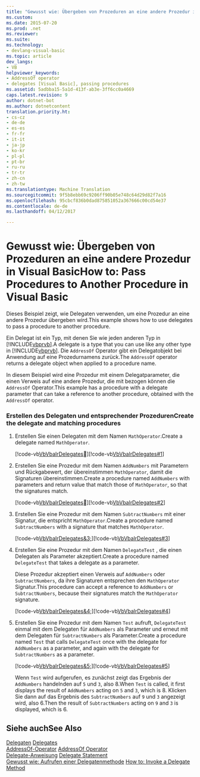 ```yaml
---
title: "Gewusst wie: Übergeben von Prozeduren an eine andere Prozedur in Visual Basic | Microsoft-Dokumentation"
ms.custom: 
ms.date: 2015-07-20
ms.prod: .net
ms.reviewer: 
ms.suite: 
ms.technology:
- devlang-visual-basic
ms.topic: article
dev_langs:
- VB
helpviewer_keywords:
- AddressOf operator
- delegates [Visual Basic], passing procedures
ms.assetid: 5adbba15-5a1d-413f-ab3e-3ff6cc0a4669
caps.latest.revision: 9
author: dotnet-bot
ms.author: dotnetcontent
translation.priority.ht:
- cs-cz
- de-de
- es-es
- fr-fr
- it-it
- ja-jp
- ko-kr
- pl-pl
- pt-br
- ru-ru
- tr-tr
- zh-cn
- zh-tw
ms.translationtype: Machine Translation
ms.sourcegitcommit: 9f5b8ebb69c9206ff90b05e748c64d29d82f7a16
ms.openlocfilehash: 95cbcf836b0dad875851052a367666c00cd54e37
ms.contentlocale: de-de
ms.lasthandoff: 04/12/2017

---
```

# <a name="how-to-pass-procedures-to-another-procedure-in-visual-basic"></a><span data-ttu-id="dac8b-102">Gewusst wie: Übergeben von Prozeduren an eine andere Prozedur in Visual Basic</span><span class="sxs-lookup"><span data-stu-id="dac8b-102">How to: Pass Procedures to Another Procedure in Visual Basic</span></span>
<span data-ttu-id="dac8b-103">Dieses Beispiel zeigt, wie Delegaten verwenden, um eine Prozedur an eine andere Prozedur übergeben wird.</span><span class="sxs-lookup"><span data-stu-id="dac8b-103">This example shows how to use delegates to pass a procedure to another procedure.</span></span>  
  
 <span data-ttu-id="dac8b-104">Ein Delegat ist ein Typ, mit denen Sie wie jeden anderen Typ in [!INCLUDE[vbprvb](../../../../csharp/programming-guide/concepts/linq/includes/vbprvb_md.md)].</span><span class="sxs-lookup"><span data-stu-id="dac8b-104">A delegate is a type that you can use like any other type in [!INCLUDE[vbprvb](../../../../csharp/programming-guide/concepts/linq/includes/vbprvb_md.md)].</span></span> <span data-ttu-id="dac8b-105">Die `AddressOf` Operator gibt ein Delegatobjekt bei Anwendung auf eine Prozedurnamens zurück.</span><span class="sxs-lookup"><span data-stu-id="dac8b-105">The `AddressOf` operator returns a delegate object when applied to a procedure name.</span></span>  
  
 <span data-ttu-id="dac8b-106">In diesem Beispiel wird eine Prozedur mit einem Delegatparameter, die einen Verweis auf eine andere Prozedur, die mit bezogen können die `AddressOf` Operator.</span><span class="sxs-lookup"><span data-stu-id="dac8b-106">This example has a procedure with a delegate parameter that can take a reference to another procedure, obtained with the `AddressOf` operator.</span></span>  
  
### <a name="create-the-delegate-and-matching-procedures"></a><span data-ttu-id="dac8b-107">Erstellen des Delegaten und entsprechender Prozeduren</span><span class="sxs-lookup"><span data-stu-id="dac8b-107">Create the delegate and matching procedures</span></span>  
  
1.  <span data-ttu-id="dac8b-108">Erstellen Sie einen Delegaten mit dem Namen `MathOperator`.</span><span class="sxs-lookup"><span data-stu-id="dac8b-108">Create a delegate named `MathOperator`.</span></span>  
  
     <span data-ttu-id="dac8b-109">[!code-vb[VbVbalrDelegates&#1;](../../../../visual-basic/language-reference/operators/codesnippet/VisualBasic/how-to-pass-procedures-to-another-procedure_1.vb)]</span><span class="sxs-lookup"><span data-stu-id="dac8b-109">[!code-vb[VbVbalrDelegates#1](../../../../visual-basic/language-reference/operators/codesnippet/VisualBasic/how-to-pass-procedures-to-another-procedure_1.vb)]</span></span>  
  
2.  <span data-ttu-id="dac8b-110">Erstellen Sie eine Prozedur mit dem Namen `AddNumbers` mit Parametern und Rückgabewert, der übereinstimmen `MathOperator`, damit die Signaturen übereinstimmen.</span><span class="sxs-lookup"><span data-stu-id="dac8b-110">Create a procedure named `AddNumbers` with parameters and return value that match those of `MathOperator`, so that the signatures match.</span></span>  
  
     <span data-ttu-id="dac8b-111">[!code-vb[VbVbalrDelegates&#2;](../../../../visual-basic/language-reference/operators/codesnippet/VisualBasic/how-to-pass-procedures-to-another-procedure_2.vb)]</span><span class="sxs-lookup"><span data-stu-id="dac8b-111">[!code-vb[VbVbalrDelegates#2](../../../../visual-basic/language-reference/operators/codesnippet/VisualBasic/how-to-pass-procedures-to-another-procedure_2.vb)]</span></span>  
  
3.  <span data-ttu-id="dac8b-112">Erstellen Sie eine Prozedur mit dem Namen `SubtractNumbers` mit einer Signatur, die entspricht `MathOperator`.</span><span class="sxs-lookup"><span data-stu-id="dac8b-112">Create a procedure named `SubtractNumbers` with a signature that matches `MathOperator`.</span></span>  
  
     <span data-ttu-id="dac8b-113">[!code-vb[VbVbalrDelegates&3;](../../../../visual-basic/language-reference/operators/codesnippet/VisualBasic/how-to-pass-procedures-to-another-procedure_3.vb)]</span><span class="sxs-lookup"><span data-stu-id="dac8b-113">[!code-vb[VbVbalrDelegates#3](../../../../visual-basic/language-reference/operators/codesnippet/VisualBasic/how-to-pass-procedures-to-another-procedure_3.vb)]</span></span>  
  
4.  <span data-ttu-id="dac8b-114">Erstellen Sie eine Prozedur mit dem Namen `DelegateTest` , die einen Delegaten als Parameter akzeptiert.</span><span class="sxs-lookup"><span data-stu-id="dac8b-114">Create a procedure named `DelegateTest` that takes a delegate as a parameter.</span></span>  
  
     <span data-ttu-id="dac8b-115">Diese Prozedur akzeptiert einen Verweis auf `AddNumbers` oder `SubtractNumbers`, da ihre Signaturen entsprechen den `MathOperator` Signatur.</span><span class="sxs-lookup"><span data-stu-id="dac8b-115">This procedure can accept a reference to `AddNumbers` or `SubtractNumbers`, because their signatures match the `MathOperator` signature.</span></span>  
  
     <span data-ttu-id="dac8b-116">[!code-vb[VbVbalrDelegates&4;](../../../../visual-basic/language-reference/operators/codesnippet/VisualBasic/how-to-pass-procedures-to-another-procedure_4.vb)]</span><span class="sxs-lookup"><span data-stu-id="dac8b-116">[!code-vb[VbVbalrDelegates#4](../../../../visual-basic/language-reference/operators/codesnippet/VisualBasic/how-to-pass-procedures-to-another-procedure_4.vb)]</span></span>  
  
5.  <span data-ttu-id="dac8b-117">Erstellen Sie eine Prozedur mit dem Namen `Test` aufruft, `DelegateTest` einmal mit dem Delegaten für `AddNumbers` als Parameter und erneut mit dem Delegaten für `SubtractNumbers` als Parameter.</span><span class="sxs-lookup"><span data-stu-id="dac8b-117">Create a procedure named `Test` that calls `DelegateTest` once with the delegate for `AddNumbers` as a parameter, and again with the delegate for `SubtractNumbers` as a parameter.</span></span>  
  
     <span data-ttu-id="dac8b-118">[!code-vb[VbVbalrDelegates&5;](../../../../visual-basic/language-reference/operators/codesnippet/VisualBasic/how-to-pass-procedures-to-another-procedure_5.vb)]</span><span class="sxs-lookup"><span data-stu-id="dac8b-118">[!code-vb[VbVbalrDelegates#5](../../../../visual-basic/language-reference/operators/codesnippet/VisualBasic/how-to-pass-procedures-to-another-procedure_5.vb)]</span></span>  
  
     <span data-ttu-id="dac8b-119">Wenn `Test` wird aufgerufen, es zunächst zeigt das Ergebnis der `AddNumbers` handelnden auf `5` und `3`, also 8.</span><span class="sxs-lookup"><span data-stu-id="dac8b-119">When `Test` is called, it first displays the result of `AddNumbers` acting on `5` and `3`, which is 8.</span></span> <span data-ttu-id="dac8b-120">Klicken Sie dann auf das Ergebnis des `SubtractNumbers` auf `9` und `3` angezeigt wird, also 6.</span><span class="sxs-lookup"><span data-stu-id="dac8b-120">Then the result of `SubtractNumbers` acting on `9` and `3` is displayed, which is 6.</span></span>  
  
## <a name="see-also"></a><span data-ttu-id="dac8b-121">Siehe auch</span><span class="sxs-lookup"><span data-stu-id="dac8b-121">See Also</span></span>  
 <span data-ttu-id="dac8b-122">[Delegaten](../../../../visual-basic/programming-guide/language-features/delegates/index.md) </span><span class="sxs-lookup"><span data-stu-id="dac8b-122">[Delegates](../../../../visual-basic/programming-guide/language-features/delegates/index.md) </span></span>  
<span data-ttu-id="dac8b-123"> [AddressOf-Operator](../../../../visual-basic/language-reference/operators/addressof-operator.md) </span><span class="sxs-lookup"><span data-stu-id="dac8b-123"> [AddressOf Operator](../../../../visual-basic/language-reference/operators/addressof-operator.md) </span></span>  
<span data-ttu-id="dac8b-124"> [Delegate-Anweisung](../../../../visual-basic/language-reference/statements/delegate-statement.md) </span><span class="sxs-lookup"><span data-stu-id="dac8b-124"> [Delegate Statement](../../../../visual-basic/language-reference/statements/delegate-statement.md) </span></span>  
<span data-ttu-id="dac8b-125"> [Gewusst wie: Aufrufen einer Delegatenmethode](../../../../visual-basic/programming-guide/language-features/delegates/how-to-invoke-a-delegate-method.md)</span><span class="sxs-lookup"><span data-stu-id="dac8b-125"> [How to: Invoke a Delegate Method](../../../../visual-basic/programming-guide/language-features/delegates/how-to-invoke-a-delegate-method.md)</span></span>
